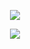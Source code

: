 <p align='center'>
<img src="https://readme-typing-svg.herokuapp.com?color=%2336BCF7&size=25&center=true&vCenter=true&width=433&height=75&lines=Hello+There;I'm+Mert;Marketing+Cloud+Developer;%40mertolcar">
</p>
<p align='center'>
<img src="https://github.com/mertolcar/me/assets/125353864/680a5d70-5706-4c11-a2f3-9c41ca22a2ea" frameBorder="0" class="giphy-embed" allowFullScreen></img></p>
<br>
